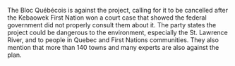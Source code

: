 The Bloc Québécois is against the project, calling for it to be cancelled after the Kebaowek First Nation won a court case that showed the federal government did not properly consult them about it. The party states the project could be dangerous to the environment, especially the St. Lawrence River, and to people in Quebec and First Nations communities. They also mention that more than 140 towns and many experts are also against the plan.
